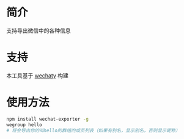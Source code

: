 # 简介

支持导出微信中的各种信息

# 支持

本工具基于 [wechaty][1] 构建

# 使用方法

```sh
npm install wechat-exporter -g
wegroup hello
# 将会导出你的叫hello的群组的成员列表（如果有别名，显示别名，否则显示昵称）
```

[1]: https://github.com/chatie/wechaty